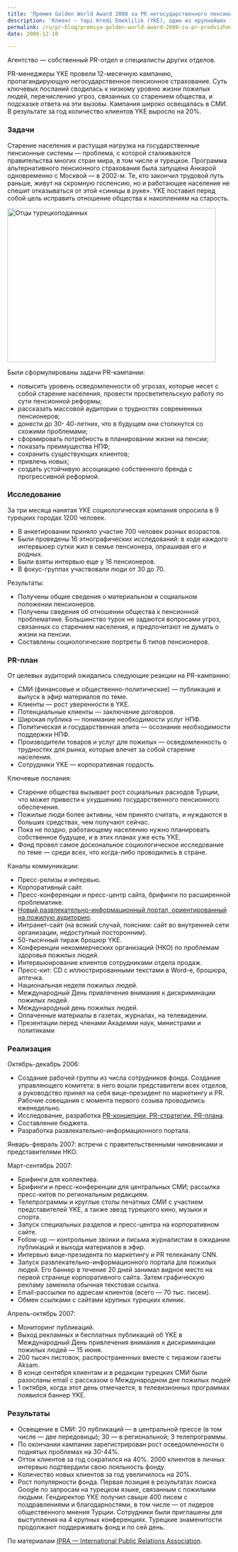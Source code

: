 ```yaml
---
title: 'Премия Golden World Award 2008 за PR негосударственного пенсионного обеспечения'
description: 'Клиент — Yapi Kredi Emeklilik (YKE), один из крупнейших турецких негосударственных пенсионных фондов (НПФ), входящий в холдинг Yapi Kredi Group Агентство — собственный PR-отдел и специалисты других отделов.'
permalink: /ru/pr-blog/premiya-golden-world-award-2008-za-pr-prodvizhenie-uslugi
date: 2008-12-10

---
```

<p>Агентство — собственный PR-отдел и специалисты других отделов.</p>
<p>PR-менеджеры YKE провели 12-месячную кампанию, пропагандирующую негосударственное пенсионное страхование. Суть ключевых посланий сводилась к низкому уровню жизни пожилых людей, перечислению угроз, связанных со старением общества, и подсказке ответа на эти вызовы. Кампания широко освещалась в СМИ. В результате за год количество клиентов YKE выросло на 20%.</p>
<h3>Задачи</h3>
<p>Старение населения и растущая нагрузка на государственные пенсионные системы — проблема, с которой сталкиваются правительства многих стран мира, в том числе и турецкое. Программа альтернативного пенсионного страхования была запущена Анкарой одновременно с Москвой — в 2002-м. Те, кто закончил трудовой путь раньше, живут на скромную госпенсию, но и работающее население не спешит отказываться от этой «синицы в руке». YKE поставил перед собой цель исправить отношение общества к накоплениям на старость.</p>
<p><img src="{{ site.assets }}/img/blog/08-12/10.jpg" alt="Отцы турецкоподанных" width="470" height="348" longdesc="http://www.flickr.com/photos/babeltravel/2763337898/"></p>
<p class="list-caption">Были сформулированы задачи PR-кампании:</p>
<ul>
<li>повысить уровень осведомленности об угрозах, которые несет с собой старение населения, провести просветительскую работу по сути пенсионной реформы;</li>
<li>рассказать массовой аудитории о трудностях современных пенсионеров;</li>
<li>донести до 30- 40-летних, что в будущем они столкнутся со схожими проблемами;</li>
<li>сформировать потребность в планировании жизни на пенсии;</li>
<li>показать преимущества НПФ;</li>
<li>сохранить существующих клиентов;</li>
<li>привлечь новых;</li>
<li>создать устойчивую ассоциацию собственного бренда с прогрессивной реформой.</li>
</ul>

<h3>Исследование</h3>

<p class="list-caption">За три месяца нанятая YKE социологическая компания опросила в 9 турецких городах 1200 человек.</p>
<ul>
<li>В анкетировании приняло участие 700 человек разных возрастов.</li>
<li>Были проведены 16 этнографических исследований: в ходе каждого интервьюер сутки жил в семье пенсионера, опрашивая его и родных.</li>
<li>Были взяты интервью еще у 16 пенсионеров.</li>
<li>В фокус-группах участвовали люди от 30 до 70.</li>
</ul>

<p class="list-caption">Результаты:</p>
<ul>
<li>Получены общие сведения о материальном и социальном положении пенсионеров.</li>
<li>Получены сведения об отношении общества к пенсионной проблематике. Большинство турок не задаются вопросами угроз, связанных со старением населения, и предпочитают не думать о жизни на пенсии.</li>
<li>Составлены социологические портреты 6 типов пенсионеров.</li>
</ul>

<h3>PR-план</h3>

<p class="list-caption">От целевых аудиторий ожидались следующие реакции на PR-кампанию:</p>
<ul>
<li>СМИ (финансовые и общественно-политические) — публикация и выпуск в эфир материалов по теме.</li>
<li>Клиенты — рост уверенности в YKE. </li>
<li>Потенциальные клиенты — заключение договоров.</li>
<li>Широкая публика — понимание необходимости услуг НПФ.</li>
<li>Политическая и государственная элита — осознание необходимости поддержки НПФ.</li>
<li>Производители товаров и услуг для пожилых — осведомленность о трудностях для рынка, которые влечет за собой старение населения.</li>
<li>Сотрудники YKE — корпоративная гордость. </li>
</ul>

<p class="list-caption">Ключевые послания: </p>
<ul>
<li>Старение общества вызывает рост социальных расходов Турции, что может привести к ухудшению государственного пенсионного обеспечения.</li>
<li>Пожилые люди более активны, чем принято считать, и нуждаются в больших средствах, чем получают сейчас.</li>
<li>Пока не поздно, работающему населению нужно планировать собственное будущее, и в этих планах уже есть YKE.</li>
<li>Фонд провел самое доскональное социологическое исследование по теме — среди всех, что когда-либо проводились в стране.</li>
</ul>

<p class="list-caption">Каналы коммуникации:</p>
<ul>
<li>Пресс-релизы и интервью.</li>
<li>Корпоративный сайт.</li>
<li>Пресс-конференции и пресс-центр сайта, брифинги по расширенной проблематике.</li>
<li><a href="http://www.yaslilikrehberi.org.tr/">Новый развлекательно-информационный портал, ориентированный на пожилую аудиторию</a>.</li>
<li>Интранет-сайт (на всякий случай, поясним: сайт во внутренней сети организации, недоступный посторонним).</li>
<li>50-тысячный тираж брошюр YKE.</li>
<li>Конференции некоммерческих организаций (НКО) по проблемам здоровья пожилых людей.</li>
<li>Интервьюирование клиентов сотрудниками отдела продаж.</li>
<li>Пресс-кит: CD с иллюстрированными текстами в Word-е, брошюра, аптечка.</li>
<li>Национальная неделя пожилых людей.</li>
<li>Международный День привлечения внимания к дискриминации пожилых людей.</li>
<li>Международный день пожилых людей.</li>
<li>Оплаченные материалы в газетах, журналах, на телевидении.</li>
<li>Презентации перед членами Академии наук, министрами и политиками</li>
</ul>

<h3>Реализация</h3>

<p class="list-caption">Октябрь-декабрь 2006:</p>
<ul>
<li>Создание рабочей группы из числа сотрудников фонда. Создание управляющего комитета: в него вошли представители всех отделов, а руководство принял на себя вице-президент по маркетингу и PR. Рабочие совещания с момента первого созыва проводились еженедельно. </li>
<li>Исследование, разработка <a href="/ru/pr-blog/tutorials">PR-концепции, PR-стратегии, PR-плана</a>.</li>
<li>Составление бюджета.</li>
<li>Разработка развлекательно-информационного портала.</li>
</ul>
<p>Январь-февраль 2007: встречи с правительственными чиновниками и представителями НКО.</p>
<p class="list-caption">Март-сентябрь 2007:</p>
<ul>
<li>Брифинги для коллектива.</li>
<li>Брифинги и пресс-конференции для центральных СМИ; рассылка пресс-китов по региональным редакциям.</li>
<li>Телепрограммы и круглые столы печатных СМИ с участием представителей YKE, а также звезд турецкого кино, музыки и спорта.</li>
<li>Запуск специальных разделов и пресс-центра на корпоративном сайте.</li>
<li>Follow-up — контрольные звонки и письма журналистам в ожидании публикаций и выхода материалов в эфир.</li>
<li>Интервью вице-президента по маркетингу и PR телеканалу CNN.</li>
<li>Запуск развлекательно-информационного портала для пожилых людей. Его баннер в течение 20 дней занимал видное место на первой странице корпоративного сайта. Затем графическую рекламу заменила обычная текстовая ссылка.</li>
<li>Email-рассылки по адресам клиентов (всего — 70 тыс. писем).</li>
<li>Обмен ссылками с сайтами крупных турецких клиник.</li>
</ul>

<p class="list-caption">Апрель-октябрь 2007:</p>
<ul>
<li>Мониторинг публикаций.</li>
<li>Выход рекламных и бесплатных публикаций об YKE в Международный День привлечения внимания к дискриминации пожилых людей — 15 июня.</li>
<li>200 тысяч листовок, распространенных вместе с тиражом газеты Aksam.</li>
<li>В конце сентября клиентам и в редакции турецких СМИ были разосланы email с рассказом о Международном дне пожилых людей</li>
<li>1 октября, когда этот день отмечается, в телевизионных программах появился баннер YKE.</li>
</ul>

<h3>Результаты</h3>

<ul>
<li>Освещение в СМИ: 20 публикаций — в центральной прессе (в том числе — две передовицы); 30 — в региональной; 3 телепрограммы.</li>
<li>По окончании кампании зарегистрирован рост осведомленности о поднятых проблемах на 30-44%.</li>
<li>Отток клиентов за год сократился на 40%. 2000 клиентов в личных интервью подтвердили свою лояльность фонду.</li>
<li>Количество новых клиентов за год увеличилось на 20%.</li>
<li>Рост популярности фонда. Первая позиция в результатах поиска Google по запросам на турецком языке, связанным с пожилыми людьми. Гендиректор YKE получил свыше 400 писем с поздравлениями и благодарностями, в том числе — от лидеров общественного мнения Турции. Сотрудники были приглашены для выступления на 4 крупных конференциях. Турецкие знаменитости продолжают поддерживать фонд и по сей день.</li>
</ul>
<p>По материалам <a href="http://www.ipra.org/detail.asp?articleid=824" target="_blank" rel="noopener noreferrer">IPRA — International Public Relations Association</a>.</p>

